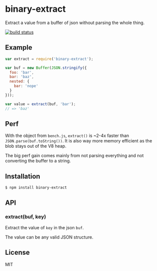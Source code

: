 
# binary-extract

  Extract a value from a buffer of json without parsing the whole thing.

  [![build status](https://secure.travis-ci.org/segmentio/binary-extract.png)](http://travis-ci.org/segmentio/binary-extract)

## Example

```js
var extract = require('binary-extract');

var buf = new Buffer(JSON.stringify({
  foo: 'bar',
  bar: 'baz',
  nested: {
    bar: 'nope'  
  } 
}));

var value = extract(buf, 'bar');
// => 'baz'
```

## Perf

  With the object from `bench.js`, `extract()` is ~2-4x faster than
  `JSON.parse(buf.toString())`. It is also way more memory efficient as the
  blob stays out of the V8 heap.

  The big perf gain comes mainly from not parsing everything and not
  converting the buffer to a string.

## Installation

```bash
$ npm install binary-extract
```

## API

### extract(buf, key)

  Extract the value of `key` in the json `buf`.

  The value can be any valid JSON structure.

## License

  MIT

